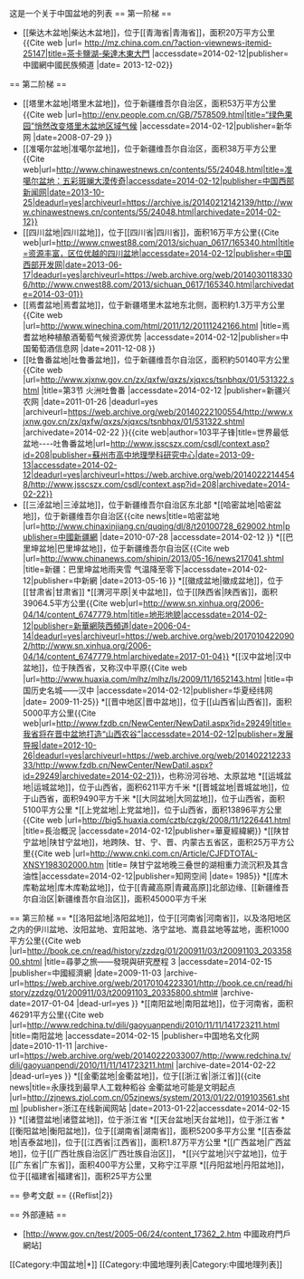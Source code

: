 这是一个关于中国盆地的列表
== 第一阶梯 ==
* [[柴达木盆地|柴达木盆地]]，位于[[青海省|青海省]]，面积20万平方公里<ref>{{Cite web |url= http://mz.china.com.cn/?action-viewnews-itemid-25147|title=茶卡鹽湖-柴達木東大門 |accessdate=2014-02-12|publisher=中國網中國民族頻道 |date= 2013-12-02}}</ref>

== 第二阶梯 ==
* [[塔里木盆地|塔里木盆地]]，位于新疆维吾尔自治区，面积53万平方公里<ref>{{Cite web |url=http://env.people.com.cn/GB/7578509.html|title=“绿色果园”悄然改变塔里木盆地区域气候 |accessdate=2014-02-12|publisher=新华网 |date=2008-07-29 }}</ref>
* [[准噶尔盆地|准噶尔盆地]]，位于新疆维吾尔自治区，面积38万平方公里<ref>{{Cite web|url=http://www.chinawestnews.cn/contents/55/24048.html|title=准噶尔盆地：五彩斑斓大漠传奇|accessdate=2014-02-12|publisher=中国西部新闻网|date=2013-10-25|deadurl=yes|archiveurl=https://archive.is/20140212142139/http://www.chinawestnews.cn/contents/55/24048.html|archivedate=2014-02-12}}</ref>
* [[四川盆地|四川盆地]]，位于[[四川省|四川省]]，面积16万平方公里<ref>{{Cite web|url=http://www.cnwest88.com/2013/sichuan_0617/165340.html|title=资源丰富，区位优越的四川盆地|accessdate=2014-02-12|publisher=中国西部开发网|date=2013-06-17|deadurl=yes|archiveurl=https://web.archive.org/web/20140301183306/http://www.cnwest88.com/2013/sichuan_0617/165340.html|archivedate=2014-03-01}}</ref>
* [[焉耆盆地|焉耆盆地]]，位于新疆塔里木盆地东北侧，面积約1.3万平方公里<ref>{{Cite web |url=http://www.winechina.com/html/2011/12/20111242166.html |title=焉耆盆地种植酿酒葡萄气候资源优势 |accessdate=2014-02-12|publisher=中国葡萄酒信息网  |date=2011-12-08 }}</ref>
* [[吐鲁番盆地|吐鲁番盆地]]，位于新疆维吾尔自治区，面积約50140平方公里<ref>{{Cite web |url=http://www.xjxnw.gov.cn/zx/qxfw/qxzs/xjqxcs/tsnbhqx/01/531322.shtml |title=第3节 火洲吐鲁番 |accessdate=2014-02-12 |publisher=新疆兴农网 |date=2011-01-26 |deadurl=yes |archiveurl=https://web.archive.org/web/20140222100554/http://www.xjxnw.gov.cn/zx/qxfw/qxzs/xjqxcs/tsnbhqx/01/531322.shtml |archivedate=2014-02-22 }}</ref><ref>{{cite web|author=103平子锋|title=世界最低盆地----吐魯番盆地|url=http://www.jsscszx.com/csdl/context.asp?id=208|publisher=蘇州市高中地理學科研究中心|date=2013-09-13|accessdate=2014-02-12|deadurl=yes|archiveurl=https://web.archive.org/web/20140222144548/http://www.jsscszx.com/csdl/context.asp?id=208|archivedate=2014-02-22}}</ref> 
* [[三淖盆地|三淖盆地]]，位于新疆维吾尔自治区东北部
*[[哈密盆地|哈密盆地]]，位于新疆维吾尔自治区<ref>{{cite news|title=哈密盆地 |url=http://www.chinaxinjiang.cn/quqing/dl/8/t20100728_629002.htm|publisher=中國新疆網 |date=2010-07-28 |accessdate=2014-02-12 }}</ref>
*[[巴里坤盆地|巴里坤盆地]]，位于新疆维吾尔自治区<ref>{{Cite web |url=http://www.chinanews.com/shipin/2013/05-16/news217041.shtml |title=新疆：巴里坤盆地雨夹雪 气温降至零下|accessdate=2014-02-12|publisher=中新網 |date=2013-05-16 }}</ref>
*[[徽成盆地|徽成盆地]]，位于[[甘肃省|甘肃省]]
*[[渭河平原|关中盆地]]，位于[[陕西省|陕西省]]，面积39064.5平方公里<ref>{{Cite web|url=http://www.sn.xinhua.org/2006-04/14/content_6747779.htm|title=地形地貌|accessdate=2014-02-12|publisher=新華網陝西頻道|date=2006-04-14|deadurl=yes|archiveurl=https://web.archive.org/web/20170104220902/http://www.sn.xinhua.org/2006-04/14/content_6747779.htm|archivedate=2017-01-04}}</ref>
*[[汉中盆地|汉中盆地]]，位于陕西省，又称汉中平原<ref>{{Cite web |url=http://www.huaxia.com/mlhz/mlhz/ls/2009/11/1652143.html |title=中国历史名城——汉中  |accessdate=2014-02-12|publisher=华夏经纬网 |date= 2009-11-25}}</ref>
*[[晋中地区|晋中盆地]]，位于[[山西省|山西省]]，面积5000平方公里<ref>{{Cite web|url=http://www.fzdb.cn/NewCenter/NewDatil.aspx?id=29249|title=我省将在晋中盆地打造“山西农谷”|accessdate=2014-02-12|publisher=发展导报|date=2012-10-26|deadurl=yes|archiveurl=https://web.archive.org/web/20140221223333/http://www.fzdb.cn/NewCenter/NewDatil.aspx?id=29249|archivedate=2014-02-21}}</ref>，也称汾河谷地、太原盆地
*[[运城盆地|运城盆地]]，位于山西省，面积6211平方千米
*[[晋城盆地|晋城盆地]]，位于山西省，面积9490平方千米
*[[大同盆地|大同盆地]]，位于山西省，面积5100平方公里
*[[上党盆地|上党盆地]]，位于山西省，面积13896平方公里<ref>{{Cite web |url=http://big5.huaxia.com/cztb/czgk/2008/11/1226441.html |title=長治概況  |accessdate=2014-02-12|publisher=華夏經緯網}}</ref>
*[[陕甘宁盆地|陕甘宁盆地]]，地跨陕、甘、宁、晋、内蒙古五省区，面积25万平方公里<ref>{{Cite web |url=http://www.cnki.com.cn/Article/CJFDTOTAL-XNSY198302000.htm |title= 陕甘宁盆地晚三叠世的湖相重力流沉积及其含油性|accessdate=2014-02-12|publisher=知网空间 |date= 1985}}</ref>
*[[库木库勒盆地|库木库勒盆地]]，位于[[青藏高原|青藏高原]]北部边缘、[[新疆维吾尔自治区|新疆维吾尔自治区]]，面积45000平方千米

== 第三阶梯 ==
*[[洛阳盆地|洛阳盆地]]，位于[[河南省|河南省]]，以及洛阳地区之内的伊川盆地、汝阳盆地、宜阳盆地、洛宁盆地、嵩县盆地等盆地，面积1000平方公里<ref>{{Cite web |url=http://book.ce.cn/read/history/zzdzg/01/200911/03/t20091103_20335800.shtml |title=尋夢之旅——發現與研究歷程 3 |accessdate=2014-02-15 |publisher=中國經濟網 |date=2009-11-03 |archive-url=https://web.archive.org/web/20170104223301/http://book.ce.cn/read/history/zzdzg/01/200911/03/t20091103_20335800.shtml# |archive-date=2017-01-04 |dead-url=yes }}</ref>
*[[南阳盆地|南阳盆地]]，位于河南省，面积46291平方公里<ref>{{Cite web |url=http://www.redchina.tv/dili/gaoyuanpendi/2010/11/11/141723211.html |title=南阳盆地 |accessdate=2014-02-15 |publisher=中国地名文化网 |date=2010-11-11 |archive-url=https://web.archive.org/web/20140222033007/http://www.redchina.tv/dili/gaoyuanpendi/2010/11/11/141723211.html |archive-date=2014-02-22 |dead-url=yes }}</ref>
*[[金衢盆地|金衢盆地]]，位于[[浙江省|浙江省]]<ref>{{cite news|title=永康找到最早人工栽种稻谷 金衢盆地可能是文明起点 |url=http://zjnews.zjol.com.cn/05zjnews/system/2013/01/22/019103561.shtml |publisher=浙江在线新闻网站 |date=2013-01-22|accessdate=2014-02-15 }}</ref>
*[[诸暨盆地|诸暨盆地]]，位于浙江省
*[[天台盆地|天台盆地]]，位于浙江省
*[[衡阳盆地|衡阳盆地]]，位于[[湖南省|湖南省]]，面积5200多平方公里
*[[吉泰盆地|吉泰盆地]]，位于[[江西省|江西省]]，面积1.87万平方公里
*[[广西盆地|广西盆地]]，位于[[广西壮族自治区|广西壮族自治区]]，
*[[兴宁盆地|兴宁盆地]]，位于[[广东省|广东省]]，面积400平方公里，又称宁江平原
*[[丹阳盆地|丹阳盆地]]，位于[[福建省|福建省]]，面积25平方公里

== 參考文獻 ==
{{Reflist|2}}

== 外部連結 ==
* [http://www.gov.cn/test/2005-06/24/content_17362_2.htm 中國政府門戶網站]

[[Category:中国盆地|*]]
[[Category:中國地理列表|Category:中國地理列表]]